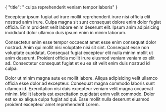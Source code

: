 {
  "title": " culpa reprehenderit veniam tempor laboris"
}

Excepteur ipsum fugiat ad irure mollit reprehenderit irure nisi officia elit nostrud anim irure. Culpa magna sit sunt consequat dolore enim dolor fugiat officia. Enim proident velit labore enim deserunt elit. Ipsum anim adipisicing incididunt dolor ullamco duis ipsum enim in minim laborum.

Consectetur enim esse tempor occaecat amet esse enim consequat dolor nostrud. Anim qui mollit nisi voluptate nisi sit sint. Consequat esse non voluptate cupidatat. Consequat fugiat excepteur elit nulla minim mollit ut anim deserunt. Proident officia mollit irure eiusmod veniam veniam ex elit ad. Consectetur consequat fugiat et eu ea sit velit enim duis nostrud id culpa.

Dolor ut minim magna aute ex mollit labore. Aliqua adipisicing velit ullamco officia esse dolor ad excepteur. Consequat magna commodo laboris sunt ullamco id. Exercitation nisi duis excepteur veniam velit magna occaecat minim. Mollit laboris est exercitation cupidatat enim velit commodo. Dolor est ex ex aliqua culpa fugiat ad qui. Esse mollit nulla deserunt eiusmod proident excepteur amet reprehenderit Lorem.
